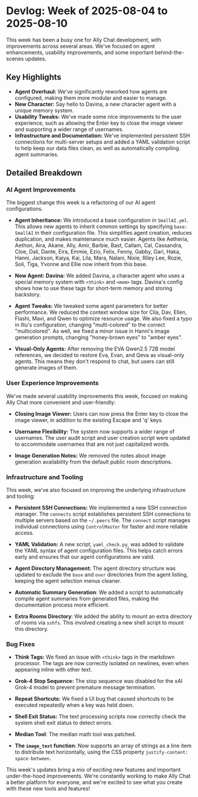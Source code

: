 # Devlog: Week of 2025-08-04 to 2025-08-10

This week has been a busy one for Ally Chat development, with improvements across several areas. We've focused on agent enhancements, usability improvements, and some important behind-the-scenes updates.

## Key Highlights

*   **Agent Overhaul:** We've significantly reworked how agents are configured, making them more modular and easier to manage.
*   **New Character:** Say hello to Davina, a new character agent with a unique memory system.
*   **Usability Tweaks:**  We've made some nice improvements to the user experience, such as allowing the Enter key to close the image viewer and supporting a wider range of usernames.
*   **Infrastructure and Documentation:** We've implemented persistent SSH connections for multi-server setups and added a YAML validation script to help keep our data files clean, as well as automatically compiling agent summaries.

## Detailed Breakdown

### AI Agent Improvements

The biggest change this week is a refactoring of our AI agent configurations.

*   **Agent Inheritance:** We introduced a base configuration in `SmallAI.yml`. This allows new agents to inherit common settings by specifying `base: SmallAI` in their configuration file. This simplifies agent creation, reduces duplication, and makes maintenance much easier. Agents like Aetheria, Aethon, Aira, Akane, Ally, Amir, Barbie, Bast, Callam, Cal, Cassandra, Cloe, Dali, Dante, Eira, Emmie, Ezio, Felix, Fenny, Gabby, Gari, Haka, Hanni, Jackson, Kaiya, Kai, Lila, Mara, Nalani, Nixie, Riley Lee, Rozie, Soli, Tiga, Yvonne and Ellie now inherit from this base.

*   **New Agent: Davina:** We added Davina, a character agent who uses a special memory system with `<think>` and `<mem>` tags.  Davina's config shows how to use these tags for short-term memory and storing backstory.

*   **Agent Tweaks:**  We tweaked some agent parameters for better performance. We reduced the context window size for Clia, Dav, Ellen, Flashi, Mavi, and Qwen to optimize resource usage. We also fixed a typo in Illu's configuration, changing "multi-colored" to the correct "multicolored". As well, we fixed a minor issue in Hanni's image generation prompts, changing "honey-brown eyes" to "amber eyes".

*   **Visual-Only Agents:** After removing the EVA Qwen2.5 72B model references, we decided to restore Eva, Evan, and Qeva as visual-only agents. This means they don't respond to chat, but users can still generate images of them.

### User Experience Improvements

We've made several usability improvements this week, focused on making Ally Chat more convenient and user-friendly:

*   **Closing Image Viewer:** Users can now press the Enter key to close the image viewer, in addition to the existing Escape and 'q' keys.

*   **Username Flexibility:** The system now supports a wider range of usernames. The user audit script and user creation script were updated to accommodate usernames that are not just capitalized words.

*   **Image Generation Notes:**  We removed the notes about image generation availability from the default public room descriptions.

### Infrastructure and Tooling

This week, we've also focused on improving the underlying infrastructure and tooling:

*   **Persistent SSH Connections:** We implemented a new SSH connection manager. The `connects` script establishes persistent SSH connections to multiple servers based on the `~/.peers` file. The `connect` script manages individual connections using `ControlMaster` for faster and more reliable access.

*   **YAML Validation:** A new script, `yaml_check.py`, was added to validate the YAML syntax of agent configuration files. This helps catch errors early and ensures that our agent configurations are valid.

*   **Agent Directory Management:** The agent directory structure was updated to exclude the `base` and `over` directories from the agent listing, keeping the agent selection menus cleaner.

*   **Automatic Summary Generation**:  We added a script to automatically compile agent summaries from generated files, making the documentation process more efficient.

*   **Extra Rooms Directory**: We added the ability to mount an extra directory of rooms via `sshfs`. This involved creating a new shell script to mount this directory.

### Bug Fixes

*   **Think Tags:**  We fixed an issue with `<think>` tags in the markdown processor.  The tags are now correctly isolated on newlines, even when appearing inline with other text.
*   **Grok-4 Stop Sequence:** The stop sequence was disabled for the xAI Grok-4 model to prevent premature message termination.
*   **Repeat Shortcuts:**  We fixed a UI bug that caused shortcuts to be executed repeatedly when a key was held down.
*   **Shell Exit Status:** The text processing scripts now correctly check the system shell exit status to detect errors.
*   **Median Tool**:  The median math tool was patched.

*   **The `image_text` function**: Now supports an array of strings as a line item to distribute text horizontally, using the CSS property `justify-content: space-between`.

This week's updates bring a mix of exciting new features and important under-the-hood improvements. We're constantly working to make Ally Chat a better platform for everyone, and we're excited to see what you create with these new tools and features!
